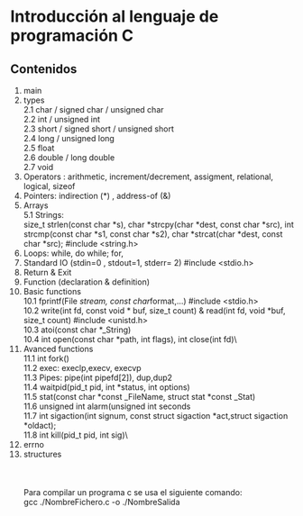 # Introducción al lenguaje de programación C
## Contenidos

1. main  
2. types  
	2.1 char / signed  char / unsigned char\
	2.2 int / unsigned int  
	2.3 short / signed short / unsigned short\
	2.4 long / unsigned long  
	2.5 float  
	2.6 double / long double\
	2.7 void  
3. Operators : arithmetic, increment/decrement, assigment, relational, logical, sizeof  
4. Pointers: indirection (*) , address-of (&)  
5. Arrays  
	5.1 Strings:\
	size_t strlen(const char   *s),  char *strcpy(char *dest, const char *src),  int strcmp(const char *s1, const char *s2),  char *strcat(char *dest, const char *src);        #include <string.h>  
6. Loops: while, do while; for,  
7. Standard IO (stdin=0 , stdout=1, stderr= 2)  #include <stdio.h>   
8. Return & Exit  
9. Function (declaration & definition)  
10. Basic functions\
	10.1 fprintf(File *stream, const char*format,...)      #include <stdio.h>   
	10.2 write(int fd, const void * buf, size_t count) & read(int fd, void *buf, size_t count) #include <unistd.h>\
	10.3 atoi(const char *_String)\
	10.4 int open(const char *path, int flags), int close(int fd)\
11. Avanced functions  
	11.1 int fork()  
	11.2 exec: execlp,execv, execvp  
	11.3 Pipes: pipe(int pipefd[2]), dup,dup2\
	11.4 waitpid(pid_t pid, int *status, int options)\
	11.5 stat(const char *const _FileName, struct stat *const _Stat)\
	11.6 unsigned int alarm(unsigned int seconds\
	11.7 int sigaction(int signum, const struct sigaction *act,struct sigaction *oldact);\
	11.8 int kill(pid_t pid, int sig)\
12. errno  
13. structures\
\
\
\
Para compilar un programa c se usa el siguiente comando:\
gcc ./NombreFichero.c	 -o 	./NombreSalida
